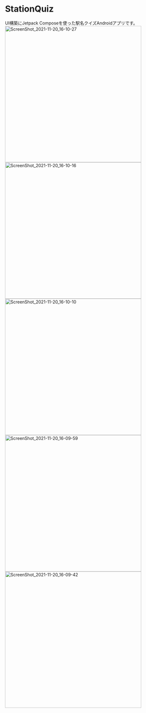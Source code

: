 # StationQuiz
UI構築にJetpack Composeを使った駅名クイズAndroidアプリです。
<img width="449" alt="ScreenShot_2021-11-20_16-10-27" src="https://user-images.githubusercontent.com/55102558/142717990-359f4f61-2022-4f87-99ad-48e37f01d1db.png">
<img width="449" alt="ScreenShot_2021-11-20_16-10-16" src="https://user-images.githubusercontent.com/55102558/142717997-0f6edaa4-0d02-4a80-ab66-90337dab6635.png">
<img width="449" alt="ScreenShot_2021-11-20_16-10-10" src="https://user-images.githubusercontent.com/55102558/142717998-1cc71c95-1dd5-408a-9fb6-75be7360f291.png">
<img width="449" alt="ScreenShot_2021-11-20_16-09-59" src="https://user-images.githubusercontent.com/55102558/142717999-eb718139-0546-4101-a877-8155c6df38c7.png">
<img width="449" alt="ScreenShot_2021-11-20_16-09-42" src="https://user-images.githubusercontent.com/55102558/142718001-af503c1e-4b5f-483d-abe0-e8146e503df9.png">
